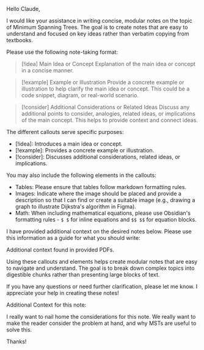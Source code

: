 Hello Claude,

I would like your assistance in writing concise, modular notes on the topic of Minimum Spanning Trees. The goal is to create notes that are easy to understand and focused on key ideas rather than verbatim copying from textbooks.

Please use the following note-taking format:

> [!idea] Main Idea or Concept
> Explanation of the main idea or concept in a concise manner. 

> [!example] Example or Illustration
> Provide a concrete example or illustration to help clarify the main idea or concept. This could be a code snippet, diagram, or real-world scenario.

> [!consider] Additional Considerations or Related Ideas
> Discuss any additional points to consider, analogies, related ideas, or implications of the main concept. This helps to provide context and connect ideas.

The different callouts serve specific purposes:
- [!idea]: Introduces a main idea or concept.
- [!example]: Provides a concrete example or illustration.
- [!consider]: Discusses additional considerations, related ideas, or implications.

You may also include the following elements in the callouts:
- Tables: Please ensure that tables follow markdown formatting rules.
- Images: Indicate where the image should be placed and provide a description so that I can find or create a suitable image (e.g., drawing a graph to illustrate Dijkstra's algorithm in Figma).
- Math: When including mathematical equations, please use Obsidian's formatting rules - `$ $` for inline equations and `$$ $$` for equation blocks.

I have provided additional context on the desired notes below. Please use this information as a guide for what you should write:

Additional context found in provided PDFs.

Using these callouts and elements helps create modular notes that are easy to navigate and understand. The goal is to break down complex topics into digestible chunks rather than presenting large blocks of text.

If you have any questions or need further clarification, please let me know. I appreciate your help in creating these notes!

Additional Context for this note:

I really want to nail home the considerations for this note. We really want to make the reader consider the problem at hand, and why MSTs are useful to solve this. 

Thanks!